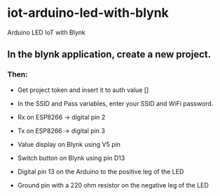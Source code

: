 # iot-arduino-led-with-blynk
Arduino LED IoT with Blynk

## In the blynk application, create a new project.

### Then:

- Get project token and insert it to auth value []

- In the SSID and Pass variables, enter your SSID and WiFi password.

- Rx on ESP8266 -> digital pin 2

- Tx on ESP8266 -> digital pin 3

- Value display on Blynk using V5 pin

- Switch button on Blynk using pin D13

- Digital pin 13 on the Arduino to the positive leg of the LED

- Ground pin with a 220 ohm resistor on the negative leg of the LED
